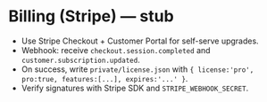 # Billing (Stripe) — stub
- Use Stripe Checkout + Customer Portal for self-serve upgrades.
- Webhook: receive `checkout.session.completed` and `customer.subscription.updated`.
- On success, write `private/license.json` with `{ license:'pro', pro:true, features:[...], expires:'...' }`.
- Verify signatures with Stripe SDK and `STRIPE_WEBHOOK_SECRET`.
